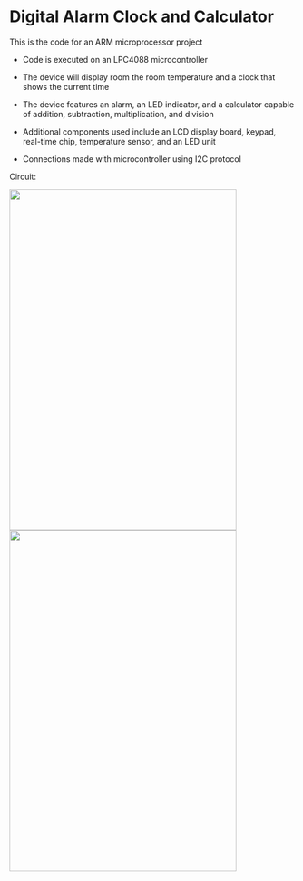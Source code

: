 # Digital Alarm Clock and Calculator

This is the code for an ARM microprocessor project

- Code is executed on an LPC4088 microcontroller

- The device will display room the room temperature and a clock that shows the current time

- The device features an alarm, an LED indicator, and a calculator capable of addition, subtraction, multiplication, and division

- Additional components used include an LCD display board, keypad, real-time chip, temperature sensor, and an LED unit

- Connections made with microcontroller using I2C protocol


Circuit: 

<img src="https://user-images.githubusercontent.com/117537842/215597052-fac247a5-ffd2-4c6b-bc3a-04adf1e38812.jpg" width="400" height="600">   <img src="https://user-images.githubusercontent.com/117537842/215597058-969e4726-6800-4a41-a6b1-1489999f4502.jpg" width="400" height="600">
